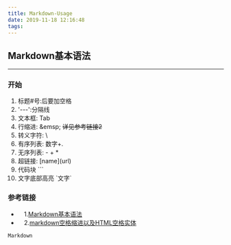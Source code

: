 ```yaml
---
title: Markdown-Usage
date: 2019-11-18 12:16:48
tags:
---
```


## Markdown基本语法

---
### 开始
1. 标题#号:后要加空格
2. '---':分隔线
3. 文本框: Tab
4. 行缩进: \&emsp; ~~详见参考链接2~~
5. 转义字符: \\
6. 有序列表: 数字+.
7. 无序列表: - + \*
8. 超链接: \[name\](url)
9. 代码块 \```
10. 文字底部高亮 \`文字`

### 参考链接
- &emsp;1.[Markdown基本语法](https://www.jianshu.com/p/191d1e21f7ed)
- &emsp;2.[markdown空格缩进以及HTML空格实体](https://www.jianshu.com/p/31eade263e7a)


`Markdown`

